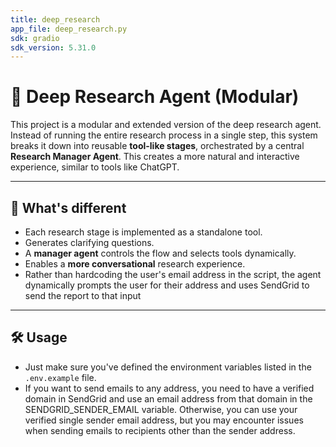 ```yaml
---
title: deep_research
app_file: deep_research.py
sdk: gradio
sdk_version: 5.31.0
---
```


# 🧠 Deep Research Agent (Modular)

This project is a modular and extended version of the deep research agent. Instead of running the entire research process in a single step, this system breaks it down into reusable **tool-like stages**, orchestrated by a central **Research Manager Agent**. This creates a more natural and interactive experience, similar to tools like ChatGPT.

---

## 🚀 What's different

- Each research stage is implemented as a standalone tool.
- Generates clarifying questions.
- A **manager agent** controls the flow and selects tools dynamically.
- Enables a **more conversational** research experience.
- Rather than hardcoding the user's email address in the script, the agent dynamically prompts the user for their address and uses SendGrid to send the report to that input

---

## 🛠️ Usage

- Just make sure you've defined the environment variables listed in the `.env.example` file.
- If you want to send emails to any address, you need to have a verified domain in SendGrid and use an email address from that domain in the SENDGRID_SENDER_EMAIL variable. Otherwise, you can use your verified single sender email address, but you may encounter issues when sending emails to recipients other than the sender address.
